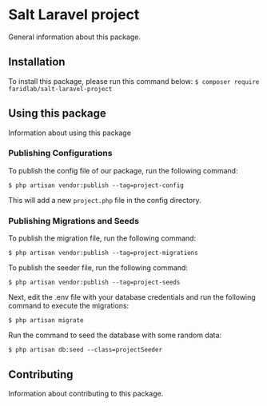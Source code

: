 # Salt Laravel project

General information about this package.

## Installation

To install this package, please run this command below:
```$ composer require faridlab/salt-laravel-project```

## Using this package

Information about using this package

### Publishing Configurations

To publish the config file of our package, run the following command:

```$ php artisan vendor:publish --tag=project-config```

This will add a new ```project.php``` file in the config directory.

### Publishing Migrations and Seeds

To publish the migration file, run the following command:

```$ php artisan vendor:publish --tag=project-migrations```

To publish the seeder file, run the following command:

```$ php artisan vendor:publish --tag=project-seeds```

Next, edit the .env file with your database credentials and run the following command to execute the migrations:

```$ php artisan migrate```

Run the command to seed the database with some random data:

```$ php artisan db:seed --class=projectSeeder```

## Contributing

Information about contributing to this package.
